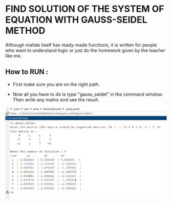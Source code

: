 
# FIND SOLUTION OF THE SYSTEM OF EQUATION WITH GAUSS-SEIDEL METHOD
Although matlab itself has ready-made functions, it is written for people who want to understand logic or just do the homework given by the teacher like me.


## How to RUN :

-  First make sure you are on the right path.

-  Now all you have to do is type "gauss_seidel" in the command window.
Then write any matrix and see the result.

 <img src="./images/answer.png">
